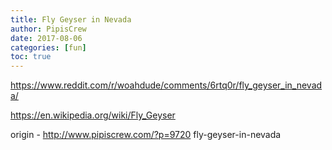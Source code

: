 ```yaml
---
title: Fly Geyser in Nevada
author: PipisCrew
date: 2017-08-06
categories: [fun]
toc: true
---
```


https://www.reddit.com/r/woahdude/comments/6rtq0r/fly_geyser_in_nevada/

https://en.wikipedia.org/wiki/Fly_Geyser

origin - http://www.pipiscrew.com/?p=9720 fly-geyser-in-nevada